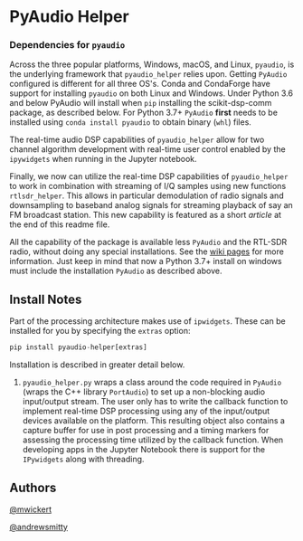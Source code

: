 # PyAudio Helper

### Dependencies for `pyaudio`

Across the three popular platforms, Windows, macOS, and Linux, `pyaudio`, is 
the underlying framework that `pyaudio_helper` relies upon. Getting `PyAudio` configured is  different for all three OS's. Conda and CondaForge have support for installing `pyaudio` 
on both Linux and Windows. Under Python 3.6 and below PyAudio will install when `pip` installing the scikit-dsp-comm package, as described below. For Python 3.7+ `PyAudio` **first** needs to be installed using `conda install pyaudio` to obtain binary (`whl`) files.

The real-time audio DSP capabilities of `pyaudio_helper` allow for two channel algorithm development with real-time user control enabled by the `ipywidgets` when running in the Jupyter notebook.

Finally, we now can utilize the real-time DSP capabilities of `pyaudio_helper` to work in combination with streaming of I/Q samples using new functions `rtlsdr_helper`. This allows in particular demodulation of radio signals and downsampling to baseband analog signals for streaming playback of say an FM broadcast station. This new capability is featured as a short *article* at the end of this readme file.

All the capability of the package is available less `PyAudio` and the RTL-SDR radio, without doing any special installations. See the [wiki pages](https://github.com/mwickert/SP-Comm-Tutorial-using-scikit-dsp-comm/wiki) for more information. Just keep in mind that now a Python 3.7+ install on windows must include the installation `PyAudio` as described above.

## Install Notes

Part of the processing architecture makes use of `ipwidgets`. These can be installed for you by specifying the `extras` option:

```py
pip install pyaudio-helper[extras]
```

Installation is described in greater detail below.

1. `pyaudio_helper.py` wraps a class around the code required in `PyAudio` (wraps the C++ library `PortAudio`) to set up a non-blocking audio input/output stream. The user only has to write the callback function to implement real-time DSP processing using any of the input/output devices available on the platform. This resulting object also contains a capture buffer for use in post processing and a timing markers for assessing the processing time utilized by the callback function. When developing apps in the Jupyter Notebook there is support for the `IPywidgets` along with threading. 

## Authors

[@mwickert](https://github.com/mwickert)

[@andrewsmitty](https://github.com/andrewsmitty)

